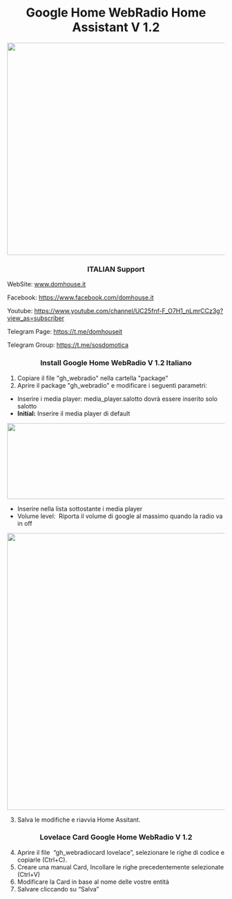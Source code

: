 <h1 style="text-align: center;">Google Home WebRadio Home Assistant V 1.2</h1>
<img class="aligncenter size-full wp-image-1429" src="https://domhouse.it/wp-content/uploads/2020/11/001.png" alt="" width="589" height="492" />

<h3 style="text-align: center;"> ITALIAN Support </h3>

WebSite: www.domhouse.it

Facebook: https://www.facebook.com/domhouse.it

Youtube: https://www.youtube.com/channel/UC25fnf-F_O7H1_nLmrCCz3g?view_as=subscriber

Telegram Page: https://t.me/domhouseit

Telegram Group: https://t.me/sosdomotica

<h3 style="text-align: center;">Install Google Home WebRadio V 1.2 Italiano </h3>

1. Copiare il file "gh_webradio" nella cartella "package"
2. Aprire il package "gh_webradio" e modificare i seguenti parametri:

<ul>
 	<li>Inserire i media player: media_player.salotto dovrà essere inserito solo salotto</li>
 	<li><strong>Initial:</strong> Inserire il media player di default</li>
</ul>

<img class="aligncenter size-full wp-image-1425" src="https://domhouse.it/wp-content/uploads/2020/11/001200.png" alt="" width="956" height="176" />

<ul>
 	<li>Inserire nella lista sottostante i media player</li>
 	<li>Volume level:  Riporta il volume di google al massimo quando la radio va in off</li>
</ul>

<img class="aligncenter size-full wp-image-1427" src="https://domhouse.it/wp-content/uploads/2020/11/02000544.png" alt="" width="1019" height="642" />


3. Salva le modifiche e riavvia Home Assitant.

<h3 style="text-align: center;">Lovelace Card Google Home WebRadio V 1.2</h3>

4. Aprire il file  “gh_webradiocard lovelace”, selezionare le righe di codice e copiarle (Ctrl+C).
5. Creare una manual Card, Incollare le righe precedentemente selezionate (Ctrl+V)
6. Modificare la Card in base al nome delle vostre entità
7. Salvare cliccando su “Salva”
